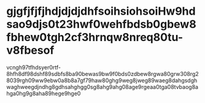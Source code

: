 # gjgfjfjfjhdjdjdjdhfsoihsiohsoiHw9hdsao9djs0t23hwf0wehfbdsb0gbew8fbhew0tgh2cf3hrnqw8nreq80tu-v8fbesof
vcngh97tfhdsyer0rtf-8hfh8df98dshf89sdbfs8ba90bewas9bw9f0bds0zdbew8rgwa80grw308rg28039rgh09ww9ebw0a8b8a7gf79haw80ghg9weg8jweg89waeg8dahgsdghwaghweegdjndhg8gdhsahghgg0sg8ahg9ahg08age9rgeaa0tga08tvbaog8ahga0hg9g8aha89hege9hge0
